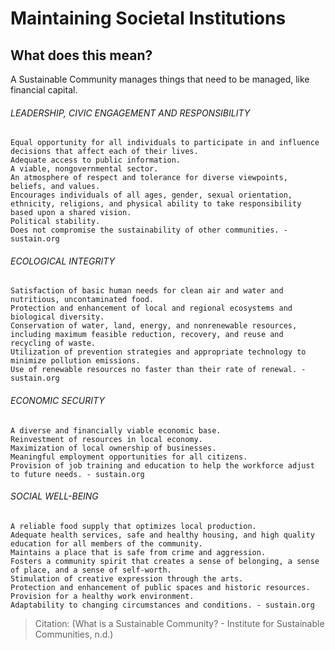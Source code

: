# Maintaining Societal Institutions
## What does this mean?
A Sustainable Community manages things that need to be managed, like financial capital.
###### LEADERSHIP, CIVIC ENGAGEMENT AND RESPONSIBILITY
    Equal opportunity for all individuals to participate in and influence decisions that affect each of their lives.
    Adequate access to public information.
    A viable, nongovernmental sector.
    An atmosphere of respect and tolerance for diverse viewpoints, beliefs, and values.
    Encourages individuals of all ages, gender, sexual orientation, ethnicity, religions, and physical ability to take responsibility based upon a shared vision.
    Political stability.
    Does not compromise the sustainability of other communities. - sustain.org
###### ECOLOGICAL INTEGRITY
    Satisfaction of basic human needs for clean air and water and nutritious, uncontaminated food.
    Protection and enhancement of local and regional ecosystems and biological diversity.
    Conservation of water, land, energy, and nonrenewable resources, including maximum feasible reduction, recovery, and reuse and recycling of waste.
    Utilization of prevention strategies and appropriate technology to minimize pollution emissions.
    Use of renewable resources no faster than their rate of renewal. - sustain.org
###### ECONOMIC SECURITY
    A diverse and financially viable economic base.
    Reinvestment of resources in local economy.
    Maximization of local ownership of businesses.
    Meaningful employment opportunities for all citizens.
    Provision of job training and education to help the workforce adjust to future needs. - sustain.org
###### SOCIAL WELL-BEING
    A reliable food supply that optimizes local production.
    Adequate health services, safe and healthy housing, and high quality education for all members of the community.
    Maintains a place that is safe from crime and aggression.
    Fosters a community spirit that creates a sense of belonging, a sense of place, and a sense of self-worth.
    Stimulation of creative expression through the arts.
    Protection and enhancement of public spaces and historic resources.
    Provision for a healthy work environment.
    Adaptability to changing circumstances and conditions. - sustain.org
> Citation:
> (What is a Sustainable Community? - Institute for Sustainable Communities, n.d.)

